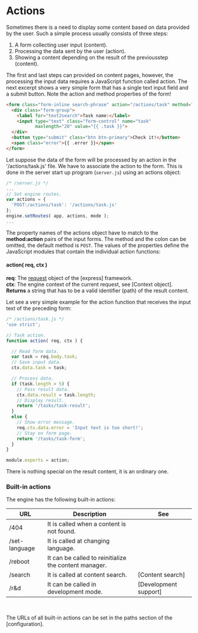 <!-- ======================================================================
--- Search engine
title:          Actions
keywords:       actions
description:    Actions in md-site-engine.
--- Menu system
order:          50
text:           Actions
hidden:         false
umbel:          false
--- Page properties
id:             
document:       
layout:         layout-2-left
$-left:         #side-menu
searchable:     true
--- Side menu
side-menu-root:     /documentation
side-menu-header:   Documentation
side-menu-top:      Introduction
side-menu-depth:    2
======================================================================= -->

# Actions

Sometimes there is a need to display some content based on data provided by the
user. Such a simple process usually consists of three steps:

1. A form collecting user input (content).
2. Processing the data sent by the user (action).
3. Showing a content depending on the result of the previousstep (content).

The first and last steps can provided on content pages, however, the processing
the input data requires a JavaScript function called action. The next excerpt
shows a very simple form that has a single text input field and a submit button.
Note the action and method properties of the form!

```html
<form class="form-inline search-phrase" action="/actions/task" method="post">
  <div class="form-group">
    <label for="text2search">Task name:</label>
    <input type="text" class="form-control" name="task"
           maxlength="20" value="{{ .task }}">
  </div>
  <button type="submit" class="btn btn-primary">Check it!</button>
  <span class="error">{{ .error }}</span>
</form>
```

Let suppose the data of the form will be processed by an action in the
'/actions/task.js' file. We have to associate the action to the form. This is
done in the server start up program (`server.js`) using an actions object:

```javascript
/* /server.js */
...
// Set engine routes.
var actions = {
  'POST:/actions/task': '/actions/task.js'
};
engine.setRoutes( app, actions, mode );
...
```

The property names of the actions object have to match to the __method:action__
pairs of the input forms. The method and the colon can be omitted, the default
method is `POST`. The values of the properties define the JavaScript modules that
contain the individual action functions:

#### action( req, ctx )

__req__: The [request](https://expressjs.com/en/4x/api.html#req) object of the [express] framework.  
__ctx__: The engine context of the current request, see [Context object].  
__Returns__ a string that has to be a valid identifier (path) of the result content.

Let see a very simple example for the action function that receives the input
text of the preceding form:

```javascript
/* /actions/task.js */
'use strict';

// Task action.
function action( req, ctx ) {

  // Read form data.
  var task = req.body.task;
  // Save input data.
  ctx.data.task = task;

  // Process data.
  if (task.length > 5) {
    // Pass result data.
    ctx.data.result = task.length;
    // Display result.
    return '/tasks/task-result';
  }
  else {
    // Show error message.
    req.ctx.data.error = 'Input text is too short!';
    // Stay on form page.
    return '/tasks/task-form';
  }
}

module.exports = action;
```

There is nothing special on the result content, it is an ordinary one.

### Built-in actions

The engine has the following built-in actions:

URL | Description | See
--- | ----------- | ---
/404 | It is called when a content is not found. |
/set-language | It is called at changing language. |
/reboot | It can be called to reinitialize the content manager. |
/search | It is called at content search. | [Content search]
/r&d | It can be called in development mode. | [Development support]
<br/>

The URLs of all built-in actions can be set in the paths section of the
[configuration].
